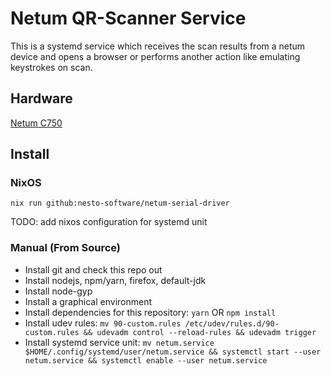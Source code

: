 # Netum QR-Scanner Service

This is a systemd service which receives the scan results from a netum device and opens a browser or performs another action like emulating keystrokes on scan.

## Hardware

[Netum C750](https://www.amazon.de/gp/product/B0855MQ9Y6/ref=ppx_yo_dt_b_asin_title_o00_s00?ie=UTF8&psc=1)

## Install

### NixOS

`nix run github:nesto-software/netum-serial-driver`

TODO: add nixos configuration for systemd unit

### Manual (From Source)
- Install git and check this repo out
- Install nodejs, npm/yarn, firefox, default-jdk
- Install node-gyp
- Install a graphical environment
- Install dependencies for this repository: `yarn` OR `npm install`
- Install udev rules: `mv 90-custom.rules /etc/udev/rules.d/90-custom.rules && udevadm control --reload-rules && udevadm trigger`
- Install systemd service unit: `mv netum.service $HOME/.config/systemd/user/netum.service && systemctl start --user netum.service && systemctl enable --user netum.service`
